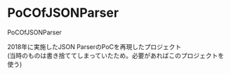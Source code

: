 # PoCOfJSONParser
PoCOfJSONParser  

2018年に実施したJSON ParserのPoCを再現したプロジェクト  
(当時のものは書き捨ててしまっていたため。必要があればこのプロジェクトを使う)  
